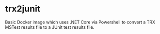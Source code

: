 # trx2junit

Basic Docker image which uses .NET Core via Powershell to convert a TRX MSTest results file
to a JUnit test results file.
